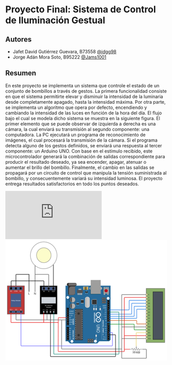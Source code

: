 

# Proyecto Final: Sistema de Control de Iluminación Gestual


## Autores

- Jafet David Gutiérrez Guevara, B73558 [@jdgg98](https://github.com/jdgg98)
- Jorge Adán Mora Soto, B95222 [@Jams1001](https://github.com/Jams1001)
## Resumen

En este proyecto se implementa un sistema que controle el estado de un conjunto de bombillos a través de gestos.  La primera funcionalidad consiste en que el sistema permitirte elevar y disminuir la intensidad de la luminaria desde completamente apagado, hasta la intensidad máxima. Por otra parte, se implementa un algoritmo que opera por defecto, encendiendo y cambiando la intensidad de las luces en función de la hora del día. El flujo bajo el cual se modela dicho sistema se muestra en la siguiente figura. El primer elemento que se puede observar de izquierda a derecha es una cámara, la cual enviará su transmisión al segundo componente: una computadora. La PC ejecutará un programa de reconocimiento de imágenes, el cual procesará la transmisión de la cámara. Si el programa detecta alguno de los gestos definidos, se enviará una respuesta al tercer componente: un Arduino UNO. Con base en el estímulo recibido, este microcontrolador generará la combinación de salidas correspondiente para producir el resultado deseado, ya sea encender, apagar, atenuar o aumentar el brillo del bombillo. Finalmente, el cambio en las salidas se propagará por un circuito de control que manipula la tensión suministrada al bombillo, y consecuentemente variará su intensidad luminosa. El proyecto entrega resultados satisfactorios en todo los puntos deseados.

![alt text](https://github.com/Jams1001/IE0624/blob/main/Proyecto/informe/informe/images/diagrama.pdf)
![alt text](https://github.com/Jams1001/IE0624/blob/main/Proyecto/informe/informe/images/esquematico_completo.png)





